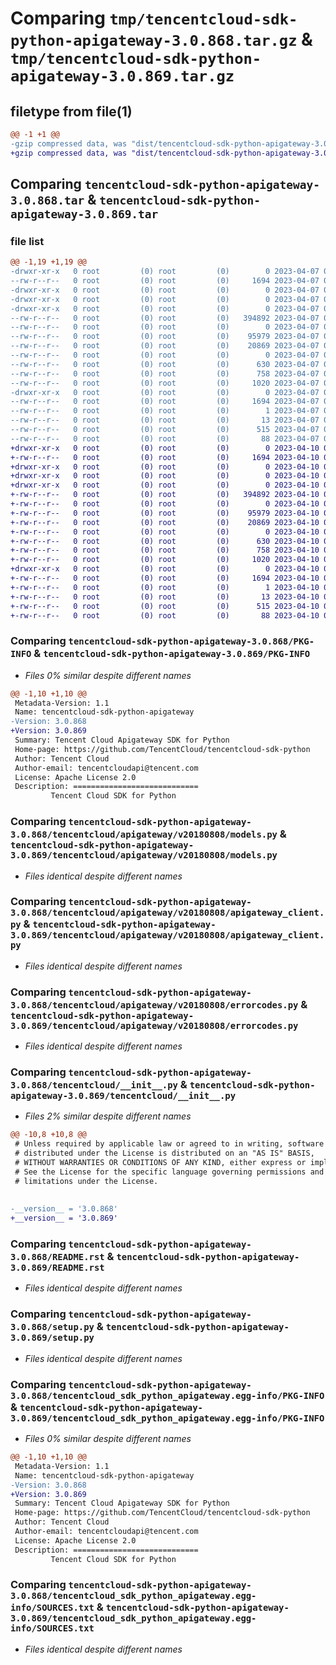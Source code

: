 # Comparing `tmp/tencentcloud-sdk-python-apigateway-3.0.868.tar.gz` & `tmp/tencentcloud-sdk-python-apigateway-3.0.869.tar.gz`

## filetype from file(1)

```diff
@@ -1 +1 @@
-gzip compressed data, was "dist/tencentcloud-sdk-python-apigateway-3.0.868.tar", last modified: Fri Apr  7 00:18:17 2023, max compression
+gzip compressed data, was "dist/tencentcloud-sdk-python-apigateway-3.0.869.tar", last modified: Mon Apr 10 02:54:22 2023, max compression
```

## Comparing `tencentcloud-sdk-python-apigateway-3.0.868.tar` & `tencentcloud-sdk-python-apigateway-3.0.869.tar`

### file list

```diff
@@ -1,19 +1,19 @@
-drwxr-xr-x   0 root         (0) root         (0)        0 2023-04-07 00:18:17.000000 tencentcloud-sdk-python-apigateway-3.0.868/
--rw-r--r--   0 root         (0) root         (0)     1694 2023-04-07 00:18:17.000000 tencentcloud-sdk-python-apigateway-3.0.868/PKG-INFO
-drwxr-xr-x   0 root         (0) root         (0)        0 2023-04-07 00:18:17.000000 tencentcloud-sdk-python-apigateway-3.0.868/tencentcloud/
-drwxr-xr-x   0 root         (0) root         (0)        0 2023-04-07 00:18:17.000000 tencentcloud-sdk-python-apigateway-3.0.868/tencentcloud/apigateway/
-drwxr-xr-x   0 root         (0) root         (0)        0 2023-04-07 00:18:17.000000 tencentcloud-sdk-python-apigateway-3.0.868/tencentcloud/apigateway/v20180808/
--rw-r--r--   0 root         (0) root         (0)   394892 2023-04-07 00:18:17.000000 tencentcloud-sdk-python-apigateway-3.0.868/tencentcloud/apigateway/v20180808/models.py
--rw-r--r--   0 root         (0) root         (0)        0 2023-04-07 00:18:17.000000 tencentcloud-sdk-python-apigateway-3.0.868/tencentcloud/apigateway/v20180808/__init__.py
--rw-r--r--   0 root         (0) root         (0)    95979 2023-04-07 00:18:17.000000 tencentcloud-sdk-python-apigateway-3.0.868/tencentcloud/apigateway/v20180808/apigateway_client.py
--rw-r--r--   0 root         (0) root         (0)    20869 2023-04-07 00:18:17.000000 tencentcloud-sdk-python-apigateway-3.0.868/tencentcloud/apigateway/v20180808/errorcodes.py
--rw-r--r--   0 root         (0) root         (0)        0 2023-04-07 00:18:17.000000 tencentcloud-sdk-python-apigateway-3.0.868/tencentcloud/apigateway/__init__.py
--rw-r--r--   0 root         (0) root         (0)      630 2023-04-07 00:18:17.000000 tencentcloud-sdk-python-apigateway-3.0.868/tencentcloud/__init__.py
--rw-r--r--   0 root         (0) root         (0)      758 2023-04-07 00:18:17.000000 tencentcloud-sdk-python-apigateway-3.0.868/README.rst
--rw-r--r--   0 root         (0) root         (0)     1020 2023-04-07 00:18:17.000000 tencentcloud-sdk-python-apigateway-3.0.868/setup.py
-drwxr-xr-x   0 root         (0) root         (0)        0 2023-04-07 00:18:17.000000 tencentcloud-sdk-python-apigateway-3.0.868/tencentcloud_sdk_python_apigateway.egg-info/
--rw-r--r--   0 root         (0) root         (0)     1694 2023-04-07 00:18:17.000000 tencentcloud-sdk-python-apigateway-3.0.868/tencentcloud_sdk_python_apigateway.egg-info/PKG-INFO
--rw-r--r--   0 root         (0) root         (0)        1 2023-04-07 00:18:17.000000 tencentcloud-sdk-python-apigateway-3.0.868/tencentcloud_sdk_python_apigateway.egg-info/dependency_links.txt
--rw-r--r--   0 root         (0) root         (0)       13 2023-04-07 00:18:17.000000 tencentcloud-sdk-python-apigateway-3.0.868/tencentcloud_sdk_python_apigateway.egg-info/top_level.txt
--rw-r--r--   0 root         (0) root         (0)      515 2023-04-07 00:18:17.000000 tencentcloud-sdk-python-apigateway-3.0.868/tencentcloud_sdk_python_apigateway.egg-info/SOURCES.txt
--rw-r--r--   0 root         (0) root         (0)       88 2023-04-07 00:18:17.000000 tencentcloud-sdk-python-apigateway-3.0.868/setup.cfg
+drwxr-xr-x   0 root         (0) root         (0)        0 2023-04-10 02:54:22.000000 tencentcloud-sdk-python-apigateway-3.0.869/
+-rw-r--r--   0 root         (0) root         (0)     1694 2023-04-10 02:54:22.000000 tencentcloud-sdk-python-apigateway-3.0.869/PKG-INFO
+drwxr-xr-x   0 root         (0) root         (0)        0 2023-04-10 02:54:22.000000 tencentcloud-sdk-python-apigateway-3.0.869/tencentcloud/
+drwxr-xr-x   0 root         (0) root         (0)        0 2023-04-10 02:54:22.000000 tencentcloud-sdk-python-apigateway-3.0.869/tencentcloud/apigateway/
+drwxr-xr-x   0 root         (0) root         (0)        0 2023-04-10 02:54:22.000000 tencentcloud-sdk-python-apigateway-3.0.869/tencentcloud/apigateway/v20180808/
+-rw-r--r--   0 root         (0) root         (0)   394892 2023-04-10 02:54:22.000000 tencentcloud-sdk-python-apigateway-3.0.869/tencentcloud/apigateway/v20180808/models.py
+-rw-r--r--   0 root         (0) root         (0)        0 2023-04-10 02:54:22.000000 tencentcloud-sdk-python-apigateway-3.0.869/tencentcloud/apigateway/v20180808/__init__.py
+-rw-r--r--   0 root         (0) root         (0)    95979 2023-04-10 02:54:22.000000 tencentcloud-sdk-python-apigateway-3.0.869/tencentcloud/apigateway/v20180808/apigateway_client.py
+-rw-r--r--   0 root         (0) root         (0)    20869 2023-04-10 02:54:22.000000 tencentcloud-sdk-python-apigateway-3.0.869/tencentcloud/apigateway/v20180808/errorcodes.py
+-rw-r--r--   0 root         (0) root         (0)        0 2023-04-10 02:54:22.000000 tencentcloud-sdk-python-apigateway-3.0.869/tencentcloud/apigateway/__init__.py
+-rw-r--r--   0 root         (0) root         (0)      630 2023-04-10 02:54:22.000000 tencentcloud-sdk-python-apigateway-3.0.869/tencentcloud/__init__.py
+-rw-r--r--   0 root         (0) root         (0)      758 2023-04-10 02:54:22.000000 tencentcloud-sdk-python-apigateway-3.0.869/README.rst
+-rw-r--r--   0 root         (0) root         (0)     1020 2023-04-10 02:54:22.000000 tencentcloud-sdk-python-apigateway-3.0.869/setup.py
+drwxr-xr-x   0 root         (0) root         (0)        0 2023-04-10 02:54:22.000000 tencentcloud-sdk-python-apigateway-3.0.869/tencentcloud_sdk_python_apigateway.egg-info/
+-rw-r--r--   0 root         (0) root         (0)     1694 2023-04-10 02:54:22.000000 tencentcloud-sdk-python-apigateway-3.0.869/tencentcloud_sdk_python_apigateway.egg-info/PKG-INFO
+-rw-r--r--   0 root         (0) root         (0)        1 2023-04-10 02:54:22.000000 tencentcloud-sdk-python-apigateway-3.0.869/tencentcloud_sdk_python_apigateway.egg-info/dependency_links.txt
+-rw-r--r--   0 root         (0) root         (0)       13 2023-04-10 02:54:22.000000 tencentcloud-sdk-python-apigateway-3.0.869/tencentcloud_sdk_python_apigateway.egg-info/top_level.txt
+-rw-r--r--   0 root         (0) root         (0)      515 2023-04-10 02:54:22.000000 tencentcloud-sdk-python-apigateway-3.0.869/tencentcloud_sdk_python_apigateway.egg-info/SOURCES.txt
+-rw-r--r--   0 root         (0) root         (0)       88 2023-04-10 02:54:22.000000 tencentcloud-sdk-python-apigateway-3.0.869/setup.cfg
```

### Comparing `tencentcloud-sdk-python-apigateway-3.0.868/PKG-INFO` & `tencentcloud-sdk-python-apigateway-3.0.869/PKG-INFO`

 * *Files 0% similar despite different names*

```diff
@@ -1,10 +1,10 @@
 Metadata-Version: 1.1
 Name: tencentcloud-sdk-python-apigateway
-Version: 3.0.868
+Version: 3.0.869
 Summary: Tencent Cloud Apigateway SDK for Python
 Home-page: https://github.com/TencentCloud/tencentcloud-sdk-python
 Author: Tencent Cloud
 Author-email: tencentcloudapi@tencent.com
 License: Apache License 2.0
 Description: ============================
         Tencent Cloud SDK for Python
```

### Comparing `tencentcloud-sdk-python-apigateway-3.0.868/tencentcloud/apigateway/v20180808/models.py` & `tencentcloud-sdk-python-apigateway-3.0.869/tencentcloud/apigateway/v20180808/models.py`

 * *Files identical despite different names*

### Comparing `tencentcloud-sdk-python-apigateway-3.0.868/tencentcloud/apigateway/v20180808/apigateway_client.py` & `tencentcloud-sdk-python-apigateway-3.0.869/tencentcloud/apigateway/v20180808/apigateway_client.py`

 * *Files identical despite different names*

### Comparing `tencentcloud-sdk-python-apigateway-3.0.868/tencentcloud/apigateway/v20180808/errorcodes.py` & `tencentcloud-sdk-python-apigateway-3.0.869/tencentcloud/apigateway/v20180808/errorcodes.py`

 * *Files identical despite different names*

### Comparing `tencentcloud-sdk-python-apigateway-3.0.868/tencentcloud/__init__.py` & `tencentcloud-sdk-python-apigateway-3.0.869/tencentcloud/__init__.py`

 * *Files 2% similar despite different names*

```diff
@@ -10,8 +10,8 @@
 # Unless required by applicable law or agreed to in writing, software
 # distributed under the License is distributed on an "AS IS" BASIS,
 # WITHOUT WARRANTIES OR CONDITIONS OF ANY KIND, either express or implied.
 # See the License for the specific language governing permissions and
 # limitations under the License.
 
 
-__version__ = '3.0.868'
+__version__ = '3.0.869'
```

### Comparing `tencentcloud-sdk-python-apigateway-3.0.868/README.rst` & `tencentcloud-sdk-python-apigateway-3.0.869/README.rst`

 * *Files identical despite different names*

### Comparing `tencentcloud-sdk-python-apigateway-3.0.868/setup.py` & `tencentcloud-sdk-python-apigateway-3.0.869/setup.py`

 * *Files identical despite different names*

### Comparing `tencentcloud-sdk-python-apigateway-3.0.868/tencentcloud_sdk_python_apigateway.egg-info/PKG-INFO` & `tencentcloud-sdk-python-apigateway-3.0.869/tencentcloud_sdk_python_apigateway.egg-info/PKG-INFO`

 * *Files 0% similar despite different names*

```diff
@@ -1,10 +1,10 @@
 Metadata-Version: 1.1
 Name: tencentcloud-sdk-python-apigateway
-Version: 3.0.868
+Version: 3.0.869
 Summary: Tencent Cloud Apigateway SDK for Python
 Home-page: https://github.com/TencentCloud/tencentcloud-sdk-python
 Author: Tencent Cloud
 Author-email: tencentcloudapi@tencent.com
 License: Apache License 2.0
 Description: ============================
         Tencent Cloud SDK for Python
```

### Comparing `tencentcloud-sdk-python-apigateway-3.0.868/tencentcloud_sdk_python_apigateway.egg-info/SOURCES.txt` & `tencentcloud-sdk-python-apigateway-3.0.869/tencentcloud_sdk_python_apigateway.egg-info/SOURCES.txt`

 * *Files identical despite different names*


